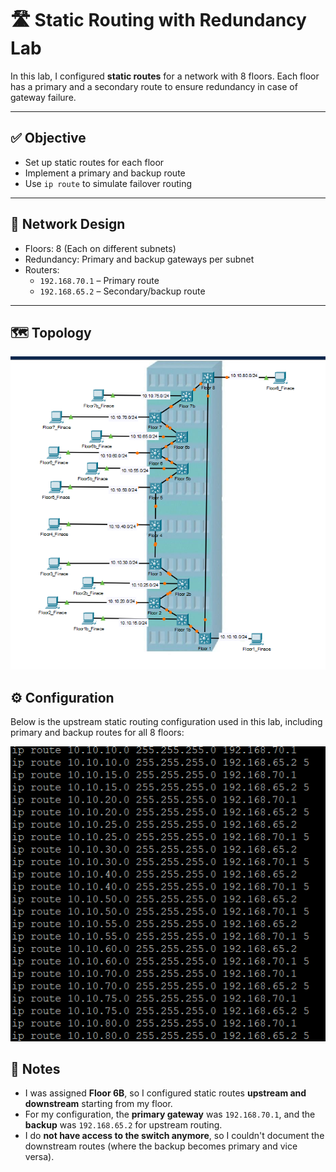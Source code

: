 # 🛣️ Static Routing with Redundancy Lab

In this lab, I configured **static routes** for a network with 8 floors. Each floor has a primary and a secondary route to ensure redundancy in case of gateway failure.

---

## ✅ Objective

- Set up static routes for each floor
- Implement a primary and backup route
- Use `ip route` to simulate failover routing

---

## 🧱 Network Design

- Floors: 8 (Each on different subnets)
- Redundancy: Primary and backup gateways per subnet
- Routers:
  - `192.168.70.1` – Primary route
  - `192.168.65.2` – Secondary/backup route

---

##  🗺️ Topology
![Topology Image](images/Topology.png)

## ⚙️ Configuration

Below is the  upstream static routing configuration used in this lab, including primary and backup routes for all 8 floors:

![Static Routes](images/IpRouting.png)

## 📝 Notes

- I was assigned **Floor 6B**, so I configured static routes **upstream and downstream** starting from my floor.
- For my configuration, the **primary gateway** was `192.168.70.1`, and the **backup** was `192.168.65.2` for upstream routing.
- I do **not have access to the switch anymore**, so I couldn't document the downstream routes (where the backup becomes primary and vice versa).
